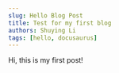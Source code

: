 ```yaml
---
slug: Hello Blog Post
title: Test for my first blog
authors: Shuying Li
tags: [hello, docusaurus]
---
```


Hi, this is my first post!